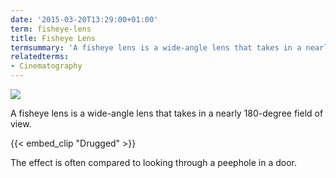 ```yaml
---
date: '2015-03-20T13:29:00+01:00'
term: fisheye-lens
title: Fisheye Lens
termsummary: 'A fisheye lens is a wide-angle lens that takes in a nearly 180-degree field of view.'
relatedterms:
- Cinematography
---
```


<img
src="http://ccnmtl.columbia.edu/projects/filmglossary/web/pics/fisheye.jpg" />

A fisheye lens is a wide-angle lens that takes in a nearly 180-degree field of view. 

<!--more-->

{{< embed_clip "Drugged" >}}

The effect is often compared to looking through a peephole in a door.